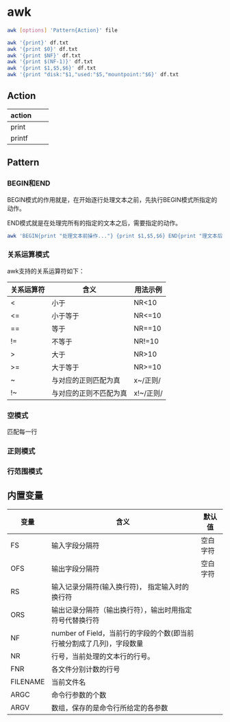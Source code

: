 # awk

```bash
awk [options] 'Pattern{Action}' file
```

```bash
awk '{print}' df.txt
awk '{print $0}' df.txt
awk '{print $NF}' df.txt
awk '{print $(NF-1)}' df.txt
awk '{print $1,$5,$6}' df.txt
awk '{print "disk:"$1,"used:"$5,"mountpoint:"$6}' df.txt
```

## Action

| action |      |      |
| ------ | ---- | ---- |
| print  |      |      |
| printf |      |      |



## Pattern

### BEGIN和END

BEGIN模式的作用就是，在开始逐行处理文本之前，先执行BEGIN模式所指定的动作。

END模式就是在处理完所有的指定的文本之后，需要指定的动作。

```bash
awk 'BEGIN{print "处理文本前操作..."} {print $1,$5,$6} END{print "理文本后操作..."}' df.txt
```

### 关系运算模式

awk支持的关系运算符如下：

| 关系运算符 | 含义                   | 用法示例  |
| ---------- | ---------------------- | --------- |
| <          | 小于                   | NR<10     |
| <=         | 小于等于               | NR<=10    |
| ==         | 等于                   | NR==10    |
| !=         | 不等于                 | NR!=10    |
| >          | 大于                   | NR>10     |
| >=         | 大于等于               | NR>=10    |
| ~          | 与对应的正则匹配为真   | x~/正则/  |
| !~         | 与对应的正则不匹配为真 | x!~/正则/ |

### 空模式

匹配每一行

### 正则模式

### 行范围模式



## 内置变量

| 变量     | 含义                                                         | 默认值   |
| -------- | ------------------------------------------------------------ | -------- |
| FS       | 输入字段分隔符                                               | 空白字符 |
| OFS      | 输出字段分隔符                                               | 空白字符 |
| RS       | 输入记录分隔符(输入换行符)， 指定输入时的换行符              |          |
| ORS      | 输出记录分隔符（输出换行符），输出时用指定符号代替换行符     |          |
| NF       | number of Field，当前行的字段的个数(即当前行被分割成了几列)，字段数量 |          |
| NR       | 行号，当前处理的文本行的行号。                               |          |
| FNR      | 各文件分别计数的行号                                         |          |
| FILENAME | 当前文件名                                                   |          |
| ARGC     | 命令行参数的个数                                             |          |
| ARGV     | 数组，保存的是命令行所给定的各参数                           |          |

